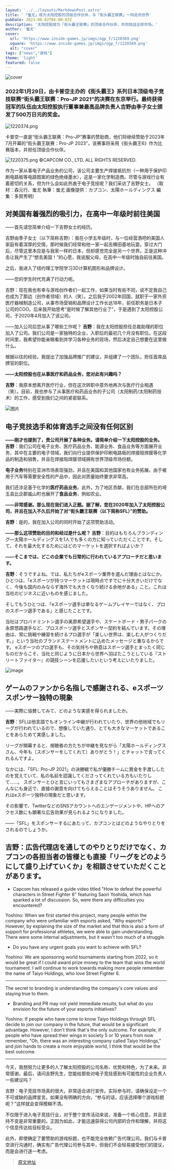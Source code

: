 ```yaml
---
layout: '../../layouts/MarkdownPost.astro'
title: '「蚩尤」成为太阳控股的顶级合作伙伴，与「街头霸王联赛」一同走向世界'
pubDate: 2023-08-02T04:00:03Z
description: '太阳控股成为「街头霸王联赛」的顶级合作伙伴，共同挑战全球市场。'
author: '蚩尤'
cover:
  url: 'https://www.inside-games.jp/imgs/ogp_f/1220369.png'
  square: 'https://www.inside-games.jp/imgs/ogp_f/1220369.png'
  alt: "cover"
tags: ["news","游戏"]
theme: 'light'
featured: false
---
```


![cover](https://www.inside-games.jp/imgs/ogp_f/1220369.png)

### 2022年1月29日，由卡普空主办的《街头霸王》系列日本顶级电子竞技联赛<b>“街头霸王联赛：Pro-JP 2021”</b>的决赛在东京举行。最终获得冠军的队伍由<b>太阳控股执行董事兼最高品牌负责人吉野由季子女士</b>颁发了500万日元的奖金。

![1220374.png](https://www.inside-games.jp/imgs/zoom/1220374.png)

卡普空一直是“街头霸王联赛：Pro-JP”赛事的赞助商，他们将继续赞助于2023年7月开幕的“街头霸王联赛：Pro-JP 2023”，该赛事将采用《街头霸王6》作为比赛版本，并担任顶级合作伙伴。

![1220375.png](https://www.inside-games.jp/imgs/zoom/1220375.png)
©CAPCOM CO., LTD.   ALL RIGHTS RESERVED.

作为一家从事电子产品业务的公司，该公司主要生产焊接抵抗剂（一种用于保护印刷电路板等电路图案的绿色绝缘墨水），这是一家化学制造商。尽管与游戏行业有着密切的关系，但为什么会如此热衷于电子竞技呢？我们采访了吉野女士。
（取材：森元行、蚩尤 執筆：蚩尤 画像提供：カプコン、太陽ホールディングス 編集：多賀秀明）

## **对美国有着强烈的吸引力，在高中一年级时前往美国**

――首先请您简单介绍一下吉野女士的经历。

吉野由季子女士（以下简称吉野）：我在小学五年级时，与一位经营酒吧的美国人家庭有着深厚的交情，那时候我们经常和他一家一起去横田基地玩耍。穿过大门后，尽管这里本应是与我家一样的日本，但却感觉完全是另一个世界。正是这种冲击让我产生了“想去美国！”的心愿，我说服父母，在高中一年级时独自前往美国。

之后，我进入了纽约理工学院学习3D计算机图形和品牌设计。

――您的学生时代充满了行动力呢。

吉野：现在我也有幸与游戏创作者们一起工作，如果当时有些不同，说不定我自己也成为了那边（创作者领域）的人（笑）。之后我于2002年回国，就职于一家外资医疗器械制造公司，从事市场营销和品牌设计工作长达18年，前任职务是日本子公司的COO。后来我开始思考“是时候了解其他行业了”，于是遇到了太阳控股公司，于2020年4月加入了该公司。

――加入公司后您从事了哪些工作呢？
**吉野**：我在太阳控股担任总裁助理的职位加入了公司。我们公司是一家独特的企业，入职后的最初几个月没有职位。在这段时间里，我希望你能亲眼看到并学习各种业务的现场，然后决定自己想要在这里做什么。

根据以往的经验，我提出了加强品牌推广的建议，并组建了一个团队，担任首席品牌官的职位。

**——太阳控股也在从事医疗和药品业务，您对此有兴趣吗？**

**吉野**：我原本想离开医疗行业，但在这次转职中意外地再次与医疗行业相遇（笑）。目前，我也参与了从事医疗和药品业务的子公司（太阳制药/太阳制药技术）的工作，感受到我们之间的紧密联系。

![图片](https://www.inside-games.jp/imgs/zoom/1220376.png)

## **电子竞技选手和体育选手之间没有任何区别**

**——刚才也提到了，贵公司开展了各种业务。请简单介绍一下太阳控股的业务。**
**吉野**：我们公司在电子业务、医疗药品业务、能源业务、食品业务等方面展开业务，其中在主要的电子领域，我们向行业提供保护印刷电路板的焊接阻焊膜等化学品的制造和销售，并且在焊接阻焊膜领域拥有世界顶级市场份额。

**电子业务**特别在亚洲市场表现强劲，并且在美国和其他国家也有业务拓展。由于被用于汽车等需要安全性的产品中，因此对质量始终要求非常高。

我们还涉足基于化学的**医疗药品业务**。此外，为了地区贡献，我们在总部所在的埼玉县比企郡嵐山町也展开了**食品业务**，例如农业。

**――非常感谢。那么现在我们进入正题。据了解，您在2020年加入了太阳控股公司，并且在加入不久后开始了对“街头霸王联赛（以下简称SFL）”的赞助。**

**吉野**：是的，我在加入公司的同时开始了这项赞助活动。

**――那么这项赞助的目的和经过是什么呢？**
**吉野**：目的はもちろんブランディング―太陽ホールディングスを1人でも多くの方に知っていただくことです。そして、それを最大化するためにはどのマーケットを選択すればよいか？

**――そこまでは、どこの企業でも日常的に行われているアプローチだと思います。**

**吉野**：そうですよね。では、私たちがeスポーツ業界を選んだ理由とはなにか。ひとつは、「eスポーツが持つマーケットは現時点ですでに十分大きいだけでなく、今後も国内のみならず海外でも大きくなり続ける余地がある」こと。これは当社のビジネスに近いものを感じました。

そしてもうひとつは、「eスポーツ選手は単なるゲームプレイヤーではなく、プロのスポーツ選手である」と感じたことです。

当社はプロバドミントン選手の奥原希望選手や、スケートボード・男子パークの永原悠路選手など、プロスポーツ選手とスポンサー契約を結んでいます。その理由は、常に挑戦や練習を続けるプロ選手が「楽しい世界は、楽しむ人がつくりだす。」という当社のブランドステートメントに込めたメッセージと重なるからです。
eスポーツのプロ選手も、その気持ちや熱意はスポーツ選手とまったく同じものだからこそ、当社と同じように日本から世界へ羽ばたこうとしている『ストリートファイター』の競技シーンを応援したいという考えにいたりました。

![image](https://www.inside-games.jp/imgs/zoom/1220377.png)

## ゲームのファンから名指しで感謝される、eスポーツスポンサー独特の現象

――実際に協賛してみて、どのような実感を得られましたか。

**吉野**：SFLは他言語でもオンライン中継が行われていたり、世界の他地域でもリーグが行われているので、想像していた通り、とても大きなマーケットであることをあらためて実感しました。

リーグが開幕すると、視聴者の方たちが中継を見ながら「太陽ホールディングスさん、今年も（スポンサーをしてくれて）ありがとう！」とチャットで言ってくれるんですよ。

なかには、「SFL: Pro-JP 2021」の決勝戦で私が優勝チームに賞金を手渡ししたのを覚えていて、私の名前を認識してくださってくれている方もいたりして……。 スポンサーとひと言にいってもさまざまなアプローチがありますが、こんなにも身近で、直接の謝意を向けてもらえることはそうそうありません。 これはeスポーツ独特の現象だと思います。

その影響で、TwitterなどのSNSアカウントへのエンゲージメントや、HPへのアクセス数にも顕著な広告効果が見られるようになりました。

――「SFL」をスポンサーするにあたって、カプコンとはどのようなやりとりをされるのでしょうか。

**吉野**：広告代理店を通してのやりとりだけでなく、カプコンの各担当者の皆様とも直接「リーグをどのようにして盛り上げていくか」を相談させていただくことがあります。
---

- Capcom has released a guide video titled "How to defeat the powerful characters in Street Fighter 6" featuring Saori Yoshida, which has sparked a lot of discussion. So, were there any difficulties you encountered?

Yoshino: When we first started this project, many people within the company who were unfamiliar with esports asked, "Why esports?" However, by explaining the size of the market and that this is also a form of support for professional athletes, we were able to gain understanding. There were some internal adjustments, but it wasn't too much of a struggle.

- Do you have any urgent goals you want to achieve with SFL?

Yoshino: We are sponsoring world tournaments starting from 2022, so it would be great if I could award prize money to the team that wins the world tournament. I will continue to work towards making more people remember the name of Taiyo Holdings, who love Street Fighter 6.

---

The secret to branding is understanding the company's core values and staying true to them.

- Branding and PR may not yield immediate results, but what do you envision for the future of your esports initiatives?

Yoshino: If people who have come to know Taiyo Holdings through SFL decide to join our company in the future, that would be a significant advantage. However, I don't think that's the only outcome. For example, if people who have spread their wings in society 5 or 10 years from now remember, "Oh, there was an interesting company called Taiyo Holdings," and join hands to create a more enjoyable world, I think that would be the best outcome.

---
今天，我想努力让更多的人了解太阳控股的公司名称、优势和特色，为了未来。非常感谢。最后，请问吉野先生，您能给那些对电子竞技感到有可能性的企业负责人一些建议吗？

吉野：电子竞技市场真的很大，非常适合进行宣传。实际参与时，请确保设定一个不可或缺的品牌宣言。如果没有明确的方向，“参与的话，应该选择哪个游戏标题呢？”这样就会变得模糊不清。

不仅限于进入电子竞技行业，对于整个宣传活动来说，准备一个核心信息，并且坚持不变是非常重要的。正因为如此，才能迅速获得公司内部的合作和理解，并将这个信息传达给目标受众。

此外，即使确定了要赞助的游戏标题，也不能完全依赖广告代理公司。我们与卡普空进行沟通时，确实有广告代理公司参与其中，但我们不会轻易接受他们的提议，而是会进行逐一考虑。

>[原文地址](https://www.inside-games.jp/article/2023/08/02/147589.html)  